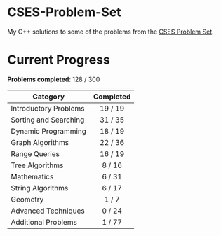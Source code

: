 # CSES-Problem-Set

My C++ solutions to some of the problems from the [CSES Problem Set](https://cses.fi/problemset/).

# Current Progress

**Problems completed**: 128 / 300

| Category              | Completed |
| --------------------- | :-------: |
| Introductory Problems |  19 / 19  |
| Sorting and Searching |  31 / 35  |
| Dynamic Programming   |  18 / 19  |
| Graph Algorithms      |  22 / 36  |
| Range Queries         |  16 / 19  |
| Tree Algorithms       |   8 / 16  |
| Mathematics           |   6 / 31  |
| String Algorithms     |   6 / 17  |
| Geometry              |   1 / 7   |
| Advanced Techniques   |   0 / 24  |
| Additional Problems   |   1 / 77  |